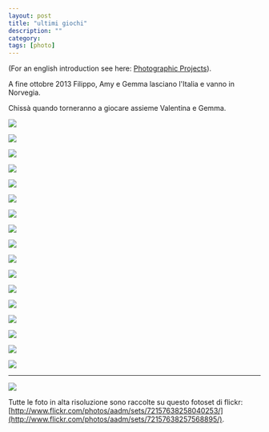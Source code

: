 ```yaml
---
layout: post
title: "ultimi giochi"
description: ""
category: 
tags: [photo]
---
```


(For an english introduction see here: [Photographic Projects]({{site.url}}/2013-11-11-photographic-projects.html)).

A fine ottobre 2013 Filippo, Amy e Gemma lasciano l'Italia e vanno in Norvegia.

Chissà quando torneranno a giocare assieme Valentina e Gemma.

![](/images/D6F0759.jpg)

![](/images/D6F0710.jpg)

![](/images/D6F0734.jpg)

![](/images/D6F0735.jpg)

![](/images/D6F0737.jpg)

![](/images/D6F0727.jpg)

![](/images/D6F0730.jpg)

![](/images/D6F0815.jpg)

![](/images/D6F0781.jpg)

![](/images/D6F0823.jpg)

![](/images/D6F0824.jpg)

![](/images/D6F0809.jpg)

![](/images/D6F0806.jpg)

![](/images/D6F0794.jpg)

![](/images/D6F0818.jpg)

![](/images/D6F0816.jpg)

![](/images/D6F0839.jpg)

* * * 

![](/images/D6F0845.jpg)


Tutte le foto in alta risoluzione sono raccolte su questo fotoset di flickr: 
[http://www.flickr.com/photos/aadm/sets/72157638258040253/](http://www.flickr.com/photos/aadm/sets/72157638257568895/).
